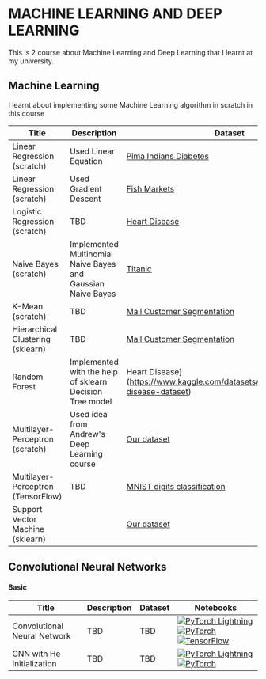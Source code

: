 # MACHINE LEARNING  AND DEEP LEARNING 
This is 2 course about Machine Learning and Deep Learning that I learnt at my university.




## Machine Learning

I learnt about implementing some Machine Learning algorithm in scratch in this course


|Title | Description | Dataset | Notebooks |
| --- | --- | --- | --- | 
| Linear Regression (scratch) | Used Linear Equation | [Pima Indians Diabetes](https://www.kaggle.com/datasets/uciml/pima-indians-diabetes-database) | [![jupyter](https://img.shields.io/badge/jupyter-notebook-orange)](https://github.com/hoangNguyen210/ML-DL/blob/main/Machine%20Learning/NMMH_TH1_18110095.ipynb) |
| Linear Regression (scratch) | Used Gradient Descent | [Fish Markets](https://www.kaggle.com/datasets/aungpyaeap/fish-market) | [![jupyter](https://img.shields.io/badge/jupyter-notebook-orange)](https://github.com/hoangNguyen210/ML-DL/blob/main/Machine%20Learning/NMMH_TH2_18110095.ipynb)|
| Logistic Regression (scratch) | TBD | [Heart Disease](https://www.kaggle.com/datasets/johnsmith88/heart-disease-dataset) | [![jupyter](https://img.shields.io/badge/jupyter-notebook-orange)](https://github.com/hoangNguyen210/ML-DL/blob/main/Machine%20Learning/NMMH_TH3_18110095.ipynb)|
| Naive Bayes (scratch) | Implemented Multinomial Naive Bayes and Gaussian Naive Bayes | [Titanic](https://www.kaggle.com/c/titanic/data) | [![jupyter](https://img.shields.io/badge/jupyter-notebook-orange)](https://github.com/hoangNguyen210/ML-DL/blob/main/Machine%20Learning/NMMH_TH4_18110095.ipynb)|
| K-Mean (scratch) | TBD| [Mall Customer Segmentation](https://www.kaggle.com/datasets/vjchoudhary7/customer-segmentation-tutorial-in-python) | [![jupyter](https://img.shields.io/badge/jupyter-notebook-orange)](https://github.com/hoangNguyen210/ML-DL/blob/main/Machine%20Learning/NMMH_TH5_18110095.ipynb)|
| Hierarchical Clustering (sklearn) | TBD| [Mall Customer Segmentation](https://www.kaggle.com/datasets/vjchoudhary7/customer-segmentation-tutorial-in-python) | [![scikit](https://img.shields.io/badge/Scikit-Learn-blue)](https://github.com/hoangNguyen210/ML-DL/blob/main/Machine%20Learning/NMMH_TH6_18110095.ipynb)|
| Random Forest  | Implemented with the help of sklearn Decision Tree model| Heart Disease](https://www.kaggle.com/datasets/johnsmith88/heart-disease-dataset) | [![jupyter](https://img.shields.io/badge/jupyter-notebook-orange)](https://github.com/hoangNguyen210/ML-DL/blob/main/Machine%20Learning/NMMH_TH7_18110095.ipynb)|
| Multilayer-Perceptron (scratch) | Used idea from Andrew's Deep Learning course| [Our dataset](https://raw.githubusercontent.com/huynhthanh98/ML/master) | [![jupyter](https://img.shields.io/badge/jupyter-notebook-orange)](https://github.com/hoangNguyen210/ML-DL/blob/main/Machine%20Learning/NMMH_TH8_18110095.ipynb)|
| Multilayer-Perceptron (TensorFlow) | TBD| [MNIST digits classification](https://keras.io/api/datasets/mnist/) | [![tensorflow](https://img.shields.io/badge/Tensor-Flow2.0-red)](https://github.com/hoangNguyen210/ML-DL/blob/main/Machine%20Learning/NMMH_TH9_18110095.ipynb)|
| Support Vector Machine (sklearn) | | [Our dataset](https://raw.githubusercontent.com/huynhthanh98/ML/master/lab-10/) | [![scikit](https://img.shields.io/badge/Scikit-Learn-blue)](https://github.com/hoangNguyen210/ML-DL/blob/main/Machine%20Learning/NMMH_TH10_18110095.ipynb)|


## Convolutional Neural Networks


#### Basic

|Title | Description | Dataset | Notebooks |
| --- | --- | --- | --- | 
| Convolutional Neural Network | TBD | TBD | [![PyTorch Lightning](https://img.shields.io/badge/PyTorch-Lightning-blueviolet)](pytorch-lightning_ipynb/cnn/cnn-basic.ipynb)  [![PyTorch](https://img.shields.io/badge/Py-Torch-red)](pytorch_ipynb/cnn/cnn-basic.ipynb) [![TensorFlow](https://img.shields.io/badge/Tensor-Flow1.0-orange)](tensorflow1_ipynb/cnn/cnn-basic.ipynb) |
| CNN with He Initialization | TBD | TBD | [![PyTorch Lightning](https://img.shields.io/badge/PyTorch-Lightning-blueviolet)](pytorch-lightning_ipynb/cnn/cnn-he-init.ipynb) [![PyTorch](https://img.shields.io/badge/Py-Torch-red)](pytorch_ipynb/cnn/cnn-he-init.ipynb)  |


